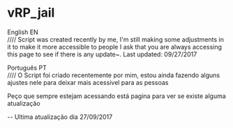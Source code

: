 # vRP_jail




English EN   
////  Script was created recently by me, I'm still making some adjustments in it to make it more accessible to people
I ask that you are always accessing this page to see if there is any update~.
Last updated: 09/27/2017


Português PT  
////  O Script foi criado recentemente por mim, estou ainda fazendo alguns ajustes nele para deixar mais acessivel para as pessoas

Peço que sempre estejam acessando está pagina para ver se existe alguma atualização


-- Ultima atualização dia 27/09/2017